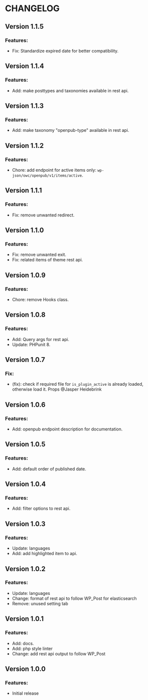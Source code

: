 # CHANGELOG

## Version 1.1.5

### Features:

-   Fix: Standardize expired date for better compatibility.

## Version 1.1.4

### Features:

-   Add: make posttypes and taxonomies available in rest api.

## Version 1.1.3

### Features:

-   Add: make taxonomy "openpub-type" available in rest api.

## Version 1.1.2

### Features:

-   Chore: add endpoint for active items only: `wp-json/owc/openpub/v1/items/active`.

## Version 1.1.1

### Features:

-   Fix: remove unwanted redirect.

## Version 1.1.0

### Features:

-   Fix: remove unwanted exit.
-   Fix: related items of theme rest api.

## Version 1.0.9

### Features:

-   Chore: remove Hooks class.

## Version 1.0.8

### Features:

-   Add: Query args for rest api.
-   Update: PHPunit 8.

## Version 1.0.7

### Fix:

-   (fix): check if required file for `is_plugin_active` is already loaded, otherwise load it. Props @Jasper Heidebrink

## Version 1.0.6

### Features:

-   Add: openpub endpoint description for documentation.

## Version 1.0.5

### Features:

-   Add: default order of published date.

## Version 1.0.4

### Features:

-   Add: filter options to rest api.

## Version 1.0.3

### Features:

-   Update: languages
-   Add: add highlighted item to api.

## Version 1.0.2

### Features:

-   Update: languages
-   Change: format of rest api to follow WP_Post for elasticsearch
-   Remove: unused setting tab

## Version 1.0.1

### Features:

-   Add: docs.
-   Add: php style linter
-   Change: add rest api output to follow WP_Post

## Version 1.0.0

### Features:

-   Initial release
